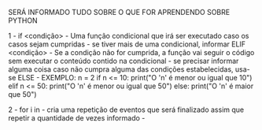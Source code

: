 SERÁ INFORMADO TUDO SOBRE O QUE FOR APRENDENDO SOBRE PYTHON

1 - if <condição>
    - Uma função condicional que irá ser executado caso os casos sejam cumpridas 
    - se tiver mais de uma condicional, informar ELIF <condição>
    - Se a condição não for cumprida, a função vai seguir o código sem executar o conteúdo contido na condicional
    - se precisar informar alguma coisa caso não cumpra alguma das condições estabelecidas, usa-se ELSE
    - EXEMPLO:
        n = 2
        if n <= 10:
            print("O 'n' é menor ou igual que 10")
        elif n <= 50:
            print("O 'n' é menor ou igual que 50")
        else:
            print("O 'n' é maior que 50")

2 - for i in <tamanho do loop>
    - cria uma repetição de eventos que será finalizado assim que repetir a quantidade de vezes informado
    - 